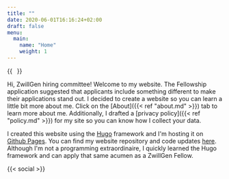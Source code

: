 ```yaml
---
title: ""
date: 2020-06-01T16:16:24+02:00
draft: false
menu:
  main:
    name: "Home"
    weight: 1
---
```


{{<image float="right" width="11em" frame="true" caption="Derek Webber" src="/img/WebberHeadshot.jpg">}}

Hi, ZwillGen hiring committee! Welcome to my website. The Fellowship application suggested that applicants include something different to make their applications stand out. I decided to create a website so you can learn a little bit more about me. Click on the [About]({{< ref "about.md" >}}) tab to learn more about me. Additionally, I drafted a [privacy policy]({{< ref "policy.md" >}}) for my site so you can know how I collect your data.

I created this website using the [Hugo](https://gohugo.io/documentation/) framework and I'm hosting it on [Github Pages](https://docs.github.com/en/pages/getting-started-with-github-pages/about-github-pages). You can find my website repository and code updates [here](https://github.com/derekwebberwv/webber.legal). Although I'm not a programming extraordinaire, I quickly learned the Hugo framework and can apply that same acumen as a ZwillGen Fellow. 


{{< social >}}